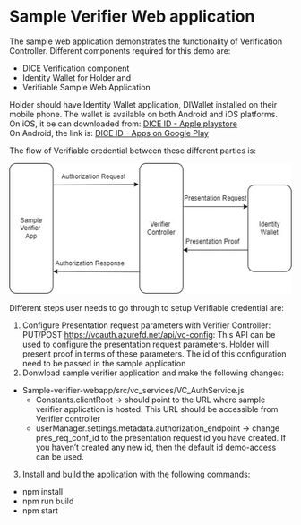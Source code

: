 # Sample Verifier Web application

The sample web application demonstrates the functionality of Verification Controller. Different components required for this demo are:<br> 
- DICE Verification component <br>
- Identity Wallet for Holder and <br>
- Verifiable Sample Web Application <br>

Holder should have Identity Wallet application, DIWallet installed on their mobile phone. The wallet is available on both Android and iOS platforms. 
<br>On iOS, it be can downloaded from: [DICE ID - Apple playstore](https://apps.apple.com/in/app/dice-id/id1624858853)
<br>On Android, the link is: [DICE ID - Apps on Google Play](https://play.google.com/store/apps/details?id=com.diwallet1)

The flow of Verifiable credential between these different parties is:<br>

![Flow between different parties](diagrams/flow_vc_auth.jpg)





Different steps user needs to go through to setup Verifiable credential are: <br>
1.	Configure Presentation request parameters with Verifier Controller:
PUT/POST https://vcauth.azurefd.net/api/vc-config: This API can be used to configure the presentation request parameters. Holder will present proof in terms of these parameters. The id of this configuration need to be passed in the sample application
2.	Donwload sample verifier application and make the following changes:
   - Sample-verifier-webapp/src/vc_services/VC_AuthService.js 
      - Constants.clientRoot -> should point to the URL where sample verifier application is hosted. This URL should be accessible from Verifier controller 
      - userManager.settings.metadata.authorization_endpoint -> change pres_req_conf_id to the presentation request id you have created. If you haven’t created any new id, then the default id demo-access can be used.
3.	Install and build the application with the following commands:
 - npm install <br>
 - npm run build <br>
 - npm start <br>
